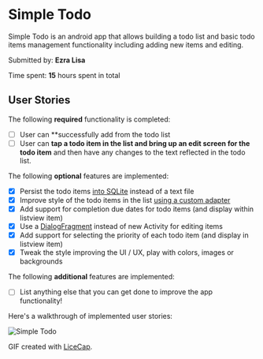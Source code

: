 # Simple Todo 

Simple Todo is an android app that allows building a todo list and basic todo items management functionality including 
adding new items and editing.

 Submitted by: **Ezra Lisa**

Time spent: **15** hours spent in total

## User Stories

The following **required** functionality is completed:

* [ ] User can **successfully add  from the todo list
* [ ] User can **tap a todo item in the list and bring up an edit screen for the todo item** and then have any changes to the text reflected in the todo list.

The following **optional** features are implemented:

* [x] Persist the todo items [into SQLite](http://guides.codepath.com/android/Persisting-Data-to-the-Device#sqlite) instead of a text file
* [x] Improve style of the todo items in the list [using a custom adapter](http://guides.codepath.com/android/Using-an-ArrayAdapter-with-ListView)
* [x] Add support for completion due dates for todo items (and display within listview item)
* [x] Use a [DialogFragment](http://guides.codepath.com/android/Using-DialogFragment) instead of new Activity for editing items
* [x] Add support for selecting the priority of each todo item (and display in listview item)
* [x] Tweak the style improving the UI / UX, play with colors, images or backgrounds

The following **additional** features are implemented:

* [ ] List anything else that you can get done to improve the app functionality!


Here's a walkthrough of implemented user stories:

<img src='http://i.imgur.com/2MoTViE.gif' title='Simple Todo' width='' alt='Simple Todo' />

GIF created with [LiceCap](http://www.cockos.com/licecap/).
 
   
